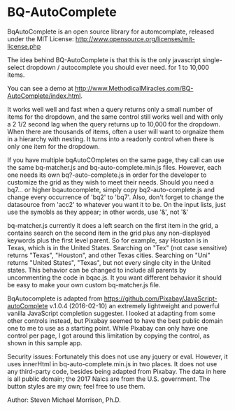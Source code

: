 # BQ-AutoComplete
BqAutoComplete is an open source library for automcomplate, released under the MIT License: http://www.opensource.org/licenses/mit-license.php

The idea behind BQ-AutoComplete is that this is the only javascript single-select dropdown / autocomplete you should ever need. for 1 to 10,000 items.

You can see a demo at http://www.MethodicalMiracles.com/BQ-AutoComplete/index.html.

It works well well and fast when a query returns only a small number of items for the dropdown, 
and the same control still works well and with only a 2 1/2 second lag when the query returns up to 10,000 for the dropdown. 
When there are thousands of items, often a user will want to orgnaize them in a hierarchy with nesting. 
It turns into a readonly control when there is only one item for the dropdown.

If you have multiple bqAutoCOmpletes on the same page, they call can use the same bq-matcher.js and bq-auto-complete.min.js files.
However, each one needs its own bq?-auto-complete.js in order for the developer to customize the grid as they wish to meet their needs.
Should you need a bq7... or higher bqautocomplete, simply copy bq2-auto-complete.js and change every occurrence of 'bq2' to 'bq7'.
Also, don't forget to change the datasource from 'acc2' to whatever you want it to be.
On the input lists, just use the symobls as they appear; in other words, use '&', not '&amp;'

bq-matcher.js currently it does a left search on the first item in the grid, a contains search on the second item in the grid plus any non-displayed keywords plus the first level parent.
So for example, say Houston is in Texas, which is in the United States. Searching on "Tex" (not case sensitive) returns "Texas", "Houston", and other Texas cities.
Searching on "Uni" returns "United States", "Texas", but not every single city in the United states.
This behavior can be changed to include all parents by uncommenting the code in bqac.js.
It you want different behavior it should be easy to make your own custom bq-matcher.js file.

BqAutocomplete is adapted from https://github.com/Pixabay/JavaScript-autoComplete v.1.0.4 (2016-02-10) an extremely lightweight and powerful vanilla JavaScript completion suggester.
I looked at adapting from some other controls instead, but Pixabay seemed to have the best public domain one to me to use as a starting point.
While Pixabay can only have one control per page, I got around this limitation by copying the control, as shown in this sample app.

Security issues: Fortunately this does not use any jquery or eval. However, it uses innerHtml in bq-auto-complete.min.js in two places.
It does not use any third-party code, besides being adapted from Pixabay.
The data in here is all public domain; the 2017 Naics are from the U.S. government.
The button styles are my own; feel free to use them.

Author: Steven Michael Morrison, Ph.D.


